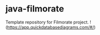 # java-filmorate
Template repository for Filmorate project.
!(https://app.quickdatabasediagrams.com/#/)
